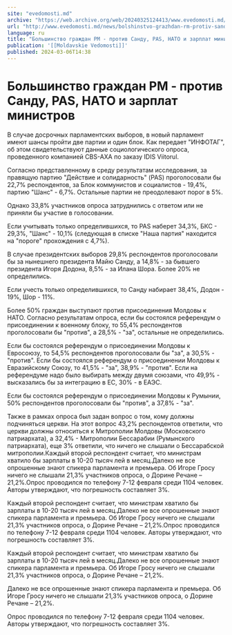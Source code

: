 ```yaml
---
site: "evedomosti.md"
archive: "https://web.archive.org/web/20240325124413/www.evedomosti.md/news/bolshinstvo-grazhdan-rm-protiv-sandu-pas-i-nato"
url: "http://www.evedomosti.md/news/bolshinstvo-grazhdan-rm-protiv-sandu-pas-i-nato"
language: ru
title: "Большинство граждан РМ - против Санду, PAS, НАТО и зарплат министров"
publication: '[[Moldavskie Vedomosti]]'
published: 2024-03-06T14:38
---
```


# Большинство граждан РМ - против Санду, PAS, НАТО и зарплат министров

В случае досрочных парламентских выборов, в новый парламент имеют шансы пройти две партии и один блок. Как передает "ИНФОТАГ", об этом свидетельствуют данные социологического опроса, проведенного компанией CBS-AXA по заказу IDIS Viitorul.

Согласно представленному в среду результатам исследования, за правящую партию "Действие и солидарность" (PAS) проголосовали бы 22,7% респондентов, за Блок коммунистов и социалистов - 19,4%, партию "Шанс" - 6,7%. Остальные партии не преодолевают порог в 5%.

Однако 33,8% участников опроса затруднились с ответом или не приняли бы участие в голосовании.

Если учитывать только определившихся, то PAS наберет 34,3%, БКС - 29,3%, "Шанс" - 10,1% (следующая в списке "Наша партия" находится на "пороге" прохождения с 4,7%).

В случае президентских выборов 29,8% респондентов проголосовали бы за нынешнего президента Майю Санду, а 14,8% - за бывшего президента Игоря Додона, 8,5% - за Илана Шора. Более 20% не определились.

Если учесть только определившихся, то Санду набирает 38,4%, Додон - 19%, Шор - 11%.

Более 50% граждан выступают против присоединения Молдовы к НАТО. Согласно результатам опроса, если бы состоялся референдум о присоединении к военному блоку, то 55,4% респондентов проголосовали бы "против", а 28,5% - "за", остальные не определились.

Если бы состоялся референдум о присоединении Молдовы к Евросоюзу, то 54,5% респондентов проголосовали бы "за", а 30,5% - "против". Если бы состоялся референдум о присоединении Молдовы к Евразийскому Союзу, то 41,5% - "за", 38,9% - "против". Если на референдуме надо было выбирать между двумя союзами, что 49,9% - высказались бы за интеграцию в ЕС, 30% - в ЕАЭС.

Если бы состоялся референдум о присоединении Молдовы к Румынии, 50% респондентов проголосовали бы "против", а 37,8% - "за".

Также в рамках опроса был задан вопрос о том, кому должны подчиняться церкви. На этот вопрос 43,2% респондентов ответили, что церкви должны относиться к Митрополии Молдовы (Московского патриархата), а 32,4% - Митрополии Бессарабии (Румынского патриархата), еще 3% ответили, что ничего не слышали о Бессарабской митрополии.Каждый второй респондент считает, что министрам хватило бы зарплаты в 10-20 тысяч лей в месяц.Далеко не все опрошенные знают спикера парламента и премьера. Об Игоре Гросу ничего не слышали 21,3% участников опроса, о Дорине Речане – 21,2%.Опрос проводился по телефону 7-12 февраля среди 1104 человек. Авторы утверждают, что погрешность составляет 3%.

Каждый второй респондент считает, что министрам хватило бы зарплаты в 10-20 тысяч лей в месяц.Далеко не все опрошенные знают спикера парламента и премьера. Об Игоре Гросу ничего не слышали 21,3% участников опроса, о Дорине Речане – 21,2%.Опрос проводился по телефону 7-12 февраля среди 1104 человек. Авторы утверждают, что погрешность составляет 3%.

Каждый второй респондент считает, что министрам хватило бы зарплаты в 10-20 тысяч лей в месяц.Далеко не все опрошенные знают спикера парламента и премьера. Об Игоре Гросу ничего не слышали 21,3% участников опроса, о Дорине Речане – 21,2%.

Далеко не все опрошенные знают спикера парламента и премьера. Об Игоре Гросу ничего не слышали 21,3% участников опроса, о Дорине Речане – 21,2%.

Опрос проводился по телефону 7-12 февраля среди 1104 человек. Авторы утверждают, что погрешность составляет 3%.